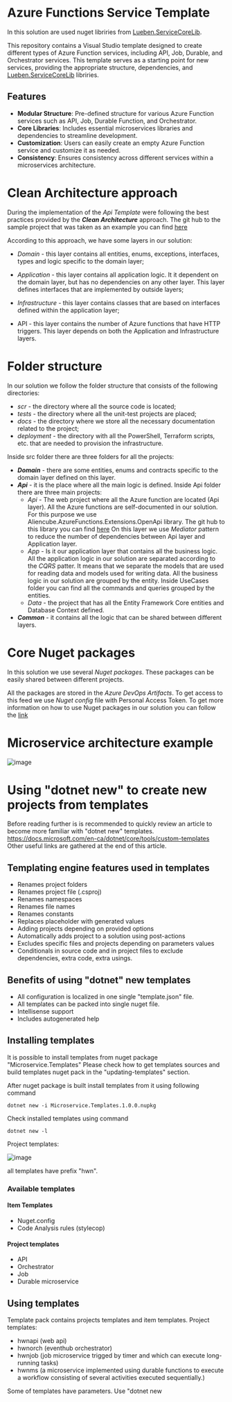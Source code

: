 # Azure Functions Service Template

In this solution are used nuget libriries from [Lueben.ServiceCoreLib](https://github.com/victor-lubn/Lueben.ServiceCoreLib).

This repository contains a Visual Studio template designed to create different types of Azure Function services, including API, Job, Durable, and Orchestrator services. This template serves as a starting point for new services, providing the appropriate structure, dependencies, and [Lueben.ServiceCoreLib](https://github.com/victor-lubn/Lueben.ServiceCoreLib) libriries.

## Features

- **Modular Structure**: Pre-defined structure for various Azure Function services such as API, Job, Durable Function, and Orchestrator.
- **Core Libraries**: Includes essential microservices libraries and dependencies to streamline development.
- **Customization**: Users can easily create an empty Azure Function service and customize it as needed.
- **Consistency**: Ensures consistency across different services within a microservices architecture.

# Clean Architecture approach 

During the implementation of the _Api Template_ were following the best practices provided by the _**Clean Architecture**_ approach. The git hub to the sample project that was taken as an example you can find [here](https://github.com/jasontaylordev/CleanArchitecture) 

According to this approach, we have some layers in our solution:

- _Domain_ - this layer contains all entities, enums, exceptions, interfaces, types and logic specific to the domain layer;

- _Application_ - this layer contains all application logic. It it dependent on the domain layer, but has no dependencies on any other layer. This layer defines interfaces that are implemented by outside layers;

- _Infrastructure_ - this layer contains classes that are based on interfaces defined within the application layer;

- API - this layer contains the number of Azure functions that have HTTP triggers. This layer depends on both the Application and Infrastructure layers.

# Folder structure

In our solution we follow the folder structure that consists of the following directories:
- _scr_ - the directory where all the source code is located;
- _tests_ - the directory where all the unit-test projects are placed;
- _docs_ - the directory where we store all the necessary documentation related to the project;
- _deployment_ - the directory with all the PowerShell, Terraform scripts, etc. that are needed to provision the infrastructure.

Inside src folder there are three folders for all the projects:
- **_Domain_** - there are some entities, enums and contracts specific to the domain layer defined on this layer. 
- **_Api_** - it is the place where all the main logic is defined. Inside Api folder there are three main projects:
    - _Api_ - The web project where all the Azure function are located (Api layer). 
All the Azure functions are self-documented in our solution. For this purpose we use Aliencube.AzureFunctions.Extensions.OpenApi library. The git hub to this library you can find [here](https://github.com/aliencube/AzureFunctions.Extensions/blob/dev/docs/openapi.md)
On this layer we use _Mediator_ pattern to reduce the number of dependencies between Api layer and Application layer.
    - _App_ - Is it our application layer that contains all the business logic. 
All the application logic in our solution are separated according to the _CQRS_ patter. It means that we separate the models that are used for reading data and models used for writing data.
All the business logic in our solution are grouped by the entity. Inside UseCases folder you can find all the commands and queries grouped by the entities. 
    - _Data_ - the project that has all the Entity Framework Core entities and Database Context defined.
- **_Common_** - it contains all the logic that can be shared between different layers.

# Core Nuget packages 

In this solution we use several _Nuget packages_. These packages can be easily shared between different projects. 

All the packages are stored in the _Azure DevOps Artifacts_. To get access to this feed we use _Nuget config_ file with Personal Access Token. To get more information on how to use Nuget packages in our solution you can follow the [link](https://github.com/victor-lubn/Microservice.Core)

# Microservice architecture example

![image](https://github.com/user-attachments/assets/37627911-4f03-4a19-9628-4a8a514f2ddb)

# Using "dotnet new" to create new projects from templates

Before reading further is is recommended to quickly review an article to become more familiar with "dotnet new" templates.
https://docs.microsoft.com/en-ca/dotnet/core/tools/custom-templates
Other useful links are gathered at the end of this article.

## Templating engine features used in templates

- Renames project folders
- Renames project file (.csproj)
- Renames namespaces 
- Renames file names
- Renames constants
- Replaces placeholder with generated values
- Adding projects depending on provided options
- Automatically adds project to a solution using post-actions
- Excludes specific files and projects depending on parameters values
- Conditionals in source code and in project files to exclude dependencies, extra code, extra usings.

## Benefits of using "dotnet" new templates
- All configuration is localized in one single "template.json" file.
- All templates can be packed into single nuget file.
- Intellisense support
- Includes autogenerated help

## Installing templates

It is possible to install templates from nuget package "Microservice.Templates"
Please check how to get templates sources and build templates nuget pack in the "updating-templates" section.

After nuget package is built install templates from it using following command

```dotnet new -i Microservice.Templates.1.0.0.nupkg```

Check installed templates using command

```dotnet new -l```

Project templates:

![image](https://github.com/user-attachments/assets/ab4c3df6-85fd-416e-ac4f-2775e21ec49f)

all templates have prefix "hwn".

### Available templates

#### Item Templates
- Nuget.config
- Code Analysis rules (stylecop)

#### Project templates
- API
- Orchestrator
- Job
- Durable microservice

## Using templates

Template pack contains projects templates and item templates.
Project templates:
- hwnapi (web api)
- hwnorch (eventhub orchestrator)
- hwnjob (job microservice trigged by timer and which can execute long-running tasks)
- hwnms (a microservice implemented using durable functions to execute a workflow consisting of several activities executed sequentially.)

Some of templates have parameters. 
Use "dotnet new <template> - h" to get more info about templates parameters.

### Using templates help

dotnet new hwnms -h

### Examples

Below is a list of commands to create a solution which contains microservices created from all templates.

Open preferred shell and execute following dotnet CLI commands

First create empty solution
```dotnet new sln -o Lubn.Depot ```

Open created folder
```cd Lubn.Depot```

Add orchestrator microservice
```dotnet new hwnorch -o Lubn.Depot.Orchestrator```

Add durable microservices

```dotnet new hwnms -t EmailAdapter -o Lubn.Depot.EmailAdapter```

Add job

```dotnet new hwnjob -t FileProcessing -o Lubn.Depot.FileProcessing```

Add api based on sql (default)

```dotnet new hwnapi -o Lubn.Depot```

Add Nuget.config

```dotnet new hwnmsnuget```

Add stylecop code analysis rules

```dotnet new hwnstylecop```

Add dll with stubs used by microservices templates

```
mkdir lib
cd lib
dotnet new hwnstubdll
```

### Example of solution creation script

```dotnet new sln -o Lubn.Depot

cd Lubn.Depot

dotnet new hwnorch -o Lubn.Depot.Orchestrator
dotnet new hwnms -t EmailAdapter -o Lubn.Depot.EmailAdapter
dotnet new hwnjob -t FileProcessing -o Lubn.Depot.FileProcessing
dotnet new hwnapi -o Lubn.Depot

dotnet new hwnmsnuget
dotnet new hwnstylecop

mkdir lib
cd lib
dotnet new hwnstubdll

cd ..

dotnet restore

start "C:\Program Files (x86)\Microsoft Visual Studio\2019\Professional\Common7\IDE\devenv.exe" Lubn.Depot.sln

```

# Uninstall templates

Run the command ```dotnet new -u``` to see the list of installed templates

Following command will uninstall all the templates located in the package.
```dotnet new -u Lueben.Microservice.Templates``` 


## Updating Templates

### Build
After making changes to templates open folder containing Lueben.TemplatePack.csproj project and run following command:

```dotnet pack```

Generated package is located in "bin" folder.

## Creating projects from templates in visual studio

Starting in Visual Studio 16.8 Preview 2

https://stackoverflow.com/questions/55506405/how-to-use-dotnet-new-template-in-visual-studio-2019

![image](https://github.com/user-attachments/assets/5ac337e2-f1af-4e4d-b155-4909fa8a8227)

NB! It is not possible to specify template parameters in visual studio. As a result default values for parameters will be used.

## links

https://github.com/dotnet/templating/wiki
https://github.com/dotnet/templating/wiki/Runnable-Project-Templates
https://github.com/dotnet/templating/wiki/Reference-for-template.json
https://docs.microsoft.com/en-us/dotnet/core/tools/custom-templates
https://github.com/dotnet/dotnet-template-samples


## how to rename filenames

https://github.com/dotnet/templating/issues/1238

